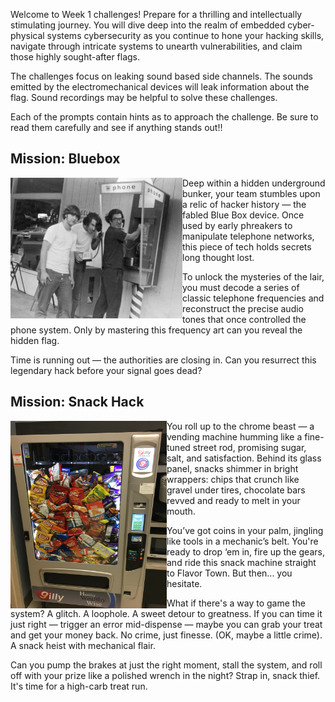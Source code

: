 Welcome to Week 1 challenges! Prepare for a thrilling and intellectually stimulating journey. You will dive deep into the realm of embedded cyber-physical systems cybersecurity as you continue to hone your hacking skills, navigate through intricate systems to unearth vulnerabilities, and claim those highly sought-after flags.

The challenges focus on leaking sound based side channels. The sounds emitted by the electromechanical devices will leak information about the flag. Sound recordings may be helpful to solve these challenges.

Each of the prompts contain hints as to approach the challenge. Be sure to read them carefully and see if anything stands out!! 

## Mission: Bluebox
<img src="https://github.com/TrustworthyComputing/csaw_esc_2023/blob/main/challenges/week1/bluebox.png" alt="BlueboxPhreakers" align="left" width="275" height="225" title="Jobs-Wozniak Bluebox Phreakers">


Deep within a hidden underground bunker, your team stumbles upon a relic of hacker history — the fabled Blue Box device. Once used by early phreakers to manipulate telephone networks, this piece of tech holds secrets long thought lost.

To unlock the mysteries of the lair, you must decode a series of classic telephone frequencies and reconstruct the precise audio tones that once controlled the phone system. Only by mastering this frequency art can you reveal the hidden flag.

Time is running out — the authorities are closing in. Can you resurrect this legendary hack before your signal goes dead?


## Mission: Snack Hack

<img src="https://github.com/TrustworthyComputing/csaw_esc_2023/blob/main/challenges/week3/Vendy.jpeg" alt="Vendy" align="left" width="250" height="300" title="Vendy">

You roll up to the chrome beast — a vending machine humming like a fine-tuned street rod, promising sugar, salt, and satisfaction. Behind its glass panel, snacks shimmer in bright wrappers: chips that crunch like gravel under tires, chocolate bars revved and ready to melt in your mouth.

You’ve got coins in your palm, jingling like tools in a mechanic’s belt. You're ready to drop ‘em in, fire up the gears, and ride this snack machine straight to Flavor Town. But then... you hesitate.

What if there's a way to game the system? A glitch. A loophole. A sweet detour to greatness. If you can time it just right — trigger an error mid-dispense — maybe you can grab your treat and get your money back. No crime, just finesse. (OK, maybe a little crime). A snack heist with mechanical flair.

Can you pump the brakes at just the right moment, stall the system, and roll off with your prize like a polished wrench in the night? Strap in, snack thief. It's time for a high-carb treat run.
